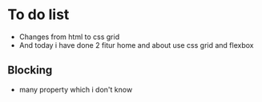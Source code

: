 # To do list
- Changes from html to css grid
- And today i have done 2 fitur home and about use css grid and flexbox

## Blocking 
- many property which i don't know